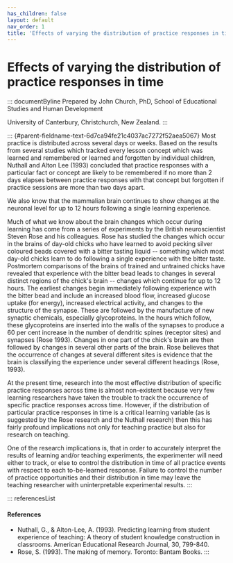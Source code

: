```yaml
---
has_children: false
layout: default
nav_order: 1
title: 'Effects of varying the distribution of practice responses in time '
---
```

# Effects of varying the distribution of practice responses in time 


::: documentByline
Prepared by John Church, PhD, School of Educational Studies and Human
Development

University of Canterbury, Christchurch, New Zealand.
:::

::: {#parent-fieldname-text-6d7ca94fe21c4037ac7272f52aea5067}
Most practice is distributed across several days or weeks. Based on the
results from several studies which tracked every lesson concept which
was learned and remembered or learned and forgotten by individual
children, Nuthall and Alton Lee (1993) concluded that practice responses
with a particular fact or concept are likely to be remembered if no more
than 2 days elapses between practice responses with that concept but
forgotten if practice sessions are more than two days apart.

We also know that the mammalian brain continues to show changes at the
neuronal level for up to 12 hours following a single learning
experience.

Much of what we know about the brain changes which occur during learning
has come from a series of experiments by the British neuroscientist
Steven Rose and his colleagues. Rose has studied the changes which occur
in the brains of day-old chicks who have learned to avoid pecking silver
coloured beads covered with a bitter tasting liquid -- something which
most day-old chicks learn to do following a single experience with the
bitter taste. Postmortem comparisons of the brains of trained and
untrained chicks have revealed that experience with the bitter bead
leads to changes in several distinct regions of the chick's brain --
changes which continue for up to 12 hours. The earliest changes begin
immediately following experience with the bitter bead and include an
increased blood flow, increased glucose uptake (for energy), increased
electrical activity, and changes to the structure of the synapse. These
are followed by the manufacture of new synaptic chemicals, especially
glycoproteins. In the hours which follow, these glycoproteins are
inserted into the walls of the synapses to produce a 60 per cent
increase in the number of dendritic spines (receptor sites) and synapses
(Rose 1993). Changes in one part of the chick's brain are then followed
by changes in several other parts of the brain. Rose believes that the
occurrence of changes at several different sites is evidence that the
brain is classifying the experience under several different headings
(Rose, 1993).

At the present time, research into the most effective distribution of
specific practice responses across time is almost non-existent because
very few learning researchers have taken the trouble to track the
occurrence of specific practice responses across time. However, if the
distribution of particular practice responses in time is a critical
learning variable (as is suggested by the Rose research and the Nuthall
research) then this has fairly profound implications not only for
teaching practice but also for research on teaching.

One of the research implications is, that in order to accurately
interpret the results of learning and/or teaching experiments, the
experimenter will need either to track, or else to control the
distribution in time of all practice events with respect to each
to-be-learned response. Failure to control the number of practice
opportunities and their distribution in time may leave the teaching
researcher with uninterpretable experimental results.
:::

::: referencesList
#### References

-   Nuthall, G., & Alton-Lee, A. (1993). Predicting learning from
    student experience of teaching: A theory of student knowledge
    construction in classrooms. American Educational Research Journal,
    30, 799-840.
-   Rose, S. (1993). The making of memory. Toronto: Bantam Books.
:::
